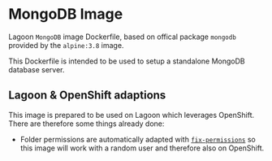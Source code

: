 # MongoDB Image
Lagoon `MongoDB` image Dockerfile, based on offical package `mongodb` provided by the `alpine:3.8` image.

This Dockerfile is intended to be used to setup a standalone MongoDB database server.

## Lagoon & OpenShift adaptions
This image is prepared to be used on Lagoon which leverages OpenShift. There are therefore some things already done:

- Folder permissions are automatically adapted with [`fix-permissions`](https://github.com/sclorg/s2i-base-container/blob/master/core/root/usr/bin/fix-permissions) so this image will work with a random user and therefore also on OpenShift.